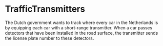# TrafficTransmitters
The Dutch government wants to track where every car in the Netherlands is by equipping each car with a short-range transmitter. When a car passes detectors that have been installed in the road surface, the transmitter sends the license plate number to these detectors.
